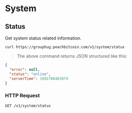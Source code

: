 # System
## Status
Get system status related information.

```shell
curl https://grouphug.peachbitcoin.com/v1/system/status
```

> The above command returns JSON structured like this:

```json
{
  "error": null,
  "status": "online",
  "serverTime": 1692788403879
}
```

### HTTP Request
`GET /v1/system/status`
